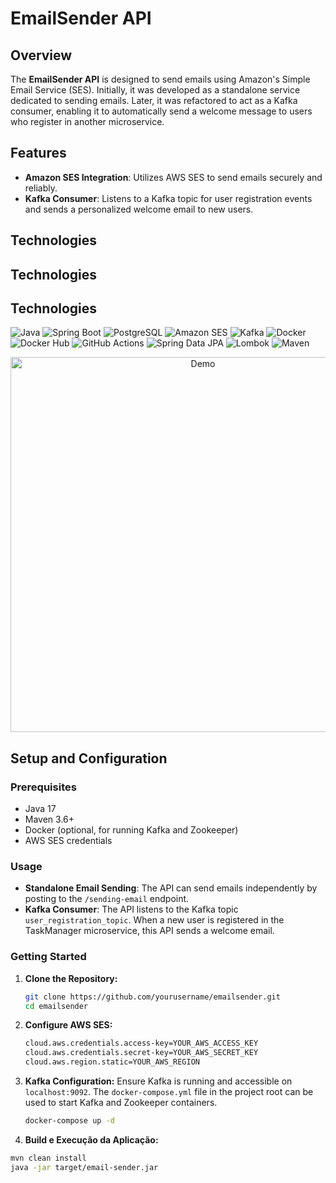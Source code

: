 # EmailSender API

## Overview

The **EmailSender API** is designed to send emails using Amazon's Simple Email Service (SES). Initially, it was developed as a standalone service dedicated to sending emails. Later, it was refactored to act as a Kafka consumer, enabling it to automatically send a welcome message to users who register in another microservice.

## Features

- **Amazon SES Integration**: Utilizes AWS SES to send emails securely and reliably.
- **Kafka Consumer**: Listens to a Kafka topic for user registration events and sends a personalized welcome email to new users.

## Technologies

## Technologies

## Technologies

![Java](https://img.shields.io/badge/Java-blue?style=for-the-badge&logo=java&logoColor=white)
![Spring Boot](https://img.shields.io/badge/Spring%20Boot-brightgreen?style=for-the-badge&logo=spring-boot&logoColor=white)
![PostgreSQL](https://img.shields.io/badge/PostgreSQL-blue?style=for-the-badge&logo=postgresql&logoColor=white)
![Amazon SES](https://img.shields.io/badge/Amazon%20SES-orange?style=for-the-badge&logo=amazon&logoColor=white)
![Kafka](https://img.shields.io/badge/Kafka-red?style=for-the-badge&logo=apache-kafka&logoColor=white)
![Docker](https://img.shields.io/badge/Docker-blue?style=for-the-badge&logo=docker&logoColor=white)
![Docker Hub](https://img.shields.io/badge/Docker%20Hub-blue?style=for-the-badge&logo=docker&logoColor=white)
![GitHub Actions](https://img.shields.io/badge/GitHub%20Actions-lightgrey?style=for-the-badge&logo=github-actions&logoColor=white)
![Spring Data JPA](https://img.shields.io/badge/Spring%20Data%20JPA-6DB33F?style=for-the-badge&logo=spring&logoColor=white)
![Lombok](https://img.shields.io/badge/Lombok-BC0200?style=for-the-badge&logo=lombok&logoColor=white)
![Maven](https://img.shields.io/badge/Maven-C71A36?style=for-the-badge&logo=apache-maven&logoColor=white)




<p align="center">
  <img src="https://github.com/VastiDev/Email_Sender/blob/feature/develop/artificial-intelligence.gif?raw=true" alt="Demo" width="600">
</p>


## Setup and Configuration

### Prerequisites

- Java 17
- Maven 3.6+
- Docker (optional, for running Kafka and Zookeeper)
- AWS SES credentials

### Usage

- **Standalone Email Sending**: The API can send emails independently by posting to the `/sending-email` endpoint.
- **Kafka Consumer**: The API listens to the Kafka topic `user_registration_topic`. When a new user is registered in the TaskManager microservice, this API sends a welcome email.
  

### Getting Started


1. **Clone the Repository:**
   ```bash
   git clone https://github.com/yourusername/emailsender.git
   cd emailsender

2. **Configure AWS SES:**
   ```bash
   cloud.aws.credentials.access-key=YOUR_AWS_ACCESS_KEY
   cloud.aws.credentials.secret-key=YOUR_AWS_SECRET_KEY
   cloud.aws.region.static=YOUR_AWS_REGION
   
3. **Kafka Configuration:**
   Ensure Kafka is running and accessible on `localhost:9092`. The `docker-compose.yml` file in the project root can be used to start Kafka and Zookeeper containers.
   ```bash
   docker-compose up -d

 4. **Build e Execução da Aplicação:**
   ```bash
   mvn clean install
   java -jar target/email-sender.jar
